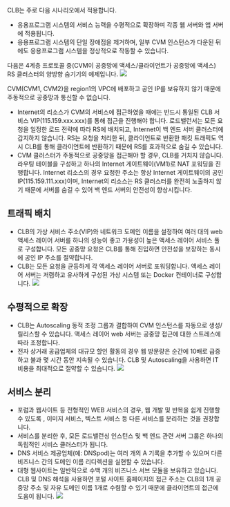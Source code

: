 CLB는 주로 다음 시나리오에서 적용합니다.

- 응용프로그램 시스템의 서비스 능력을 수평적으로 확장하며 각종 웹 서버와 앱 서버에 적용됩니다.
- 응용프로그램 시스템의 단일 장애점을 제거하며, 일부 CVM 인스턴스가 다운된 뒤에도 응용프로그램 시스템을 정상적으로 작동할 수 있습니다.

다음은 4계층 프로토콜 중(CVM이 공중망에 액세스/클라이언트가 공중망에 액세스) RS 클러스터의 양방향 숨기기의 예제입니다.
![](https://mc.qcloudimg.com/static/img/cd7f959b5cb25840e4bf1207c0c5cfdb/image.png)

CVM(CVM1, CVM2)을 region1의 VPC에 배포하고 공인 IP를 보유하지 않기 때문에 주동적으로 공중망과 통신할 수 없습니다.
- Internet의 리소스가 CVM의 서비스에 접근하였을 때에는 반드시 통일된 CLB 서비스 VIP(115.159.xxx.xxx)를 통해 접근을 진행해야 합니다. 로드밸런서는 모든 요청을 일정한 로드 전략에 따라 RS에 배치되고, Internet이 백 엔드 서버 클러스터에 감지하지 않습니다. RS는 요청을 처리한 뒤, 클라이언트로 반환한 패킷 트래픽도 역시 CLB를 통해 클라이언트에 반환하기 때문에 RS를 효과적으로 숨길 수 있습니다.
- CVM 클러스터가 주동적으로 공중망을 접근해야 할 경우, CLB를 거치지 않습니다. 라우팅 테이블을 구성하고 하나의 Internet 게이트웨이(VM1)로 NAT 포워딩을 진행합니다. Internet 리소스의 경우 요청한 주소는 항상 Internet 게이트웨이의 공인 IP(115.159.111.xxx)이며, Internet의 리소스는 RS 클러스터를 완전히 노출하지 않기 때문에 서버를 숨길 수 있어 백 엔드 서버의 안전성이 향상시킵니다.

## 트래픽 배치
- CLB의 가상 서비스 주소(VIP)와 네트워크 도메인 이름을 설정하여 여러 대의 web 액세스 레이어 서버를 하나의 성능이 좋고 가용성이 높은 액세스 레이어 서비스 풀로 구성합니다. 모든 공중망 요청은 CLB를 통해 진입하면 안전성을 보장하는 동시에 공인 IP 주소를 절약합니다.
- CLB는 모든 요청을 균등하게 각 액세스 레이어 서버로 포워딩합니다. 액세스 레이어 서버는 저렴하고 유사하게 구성된 가상 시스템 또는 Docker 컨테이너로 구성합니다.
![](//mccdn.qcloud.com/static/img/6585e3793ca8a62f369886a0bfb8a95b/image.jpg)

## 수평적으로 확장
- CLB는 Autoscaling 동적 조정 그룹과 결합하여 CVM 인스턴스를 자동으로 생성/릴리스할 수 있습니다. 액세스 레이어 web 서버는 공중망 접근에 대한 스트레스에 따라 조정합니다.
- 전자 상거래 공급업체의 대규모 할인 활동의 경우 웹 방문량은 순간에 10배로 급증하고 불과 몇 시간 동안 지속될 수 있습니다. CLB 및 Autoscaling을 사용하면 IT 비용을 최대적으로 절약할 수 있습니다.
![](//mccdn.qcloud.com/static/img/12c928f0c558e9b5340ae4a6abf6e57c/image.jpg)

## 서비스 분리
- 포럼과 웹사이트 등 전형적인 WEB 서비스의 경우, 웹 개발 및 반복을 쉽게 진행할 수 있도록 , 이미지 서비스, 텍스트 서비스 등 다른 서비스를 분리하는 것을 권장합니다.
- 서비스를 분리한 후, 모든 로드밸런싱 인스턴스 및 백 엔드 관련 서버 그룹은 하나의 독립적인 서비스 클러스터가 됩니다.
- DNS 서비스 제공업체(예: DNSpod)는 여러 개의 A 기록을 추가할 수 있으며 다른 비즈니스 간의 도메인 이름 리디렉션을 실현할 수 있습니다.
- 대형 웹사이트는 일반적으로 수백 개의 비즈니스 서브 모듈을 보유하고 있습니다. CLB 및 DNS 해석을 사용하면 포털 사이트 홈페이지의 접근 주소는 CLB의 1개 공중망 주소 및 자유 도메인 이름 1개로 수렴할 수 있기 때문에 클라이언트의 접근에 도움이 됩니다.
![](//mccdn.qcloud.com/static/img/4ac58aa5cd4385f9316a2099503b911c/image.png)

